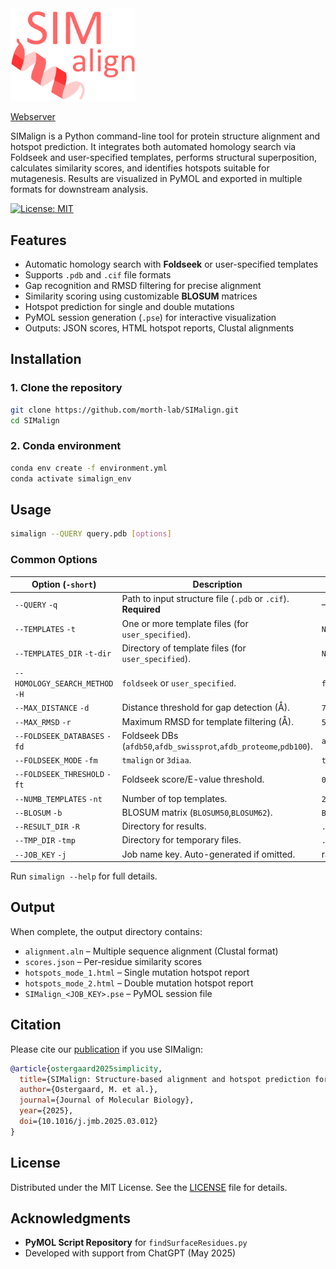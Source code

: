 <img src="logo.png" alt="Alt Text" width="200">

[Webserver](https://services.healthtech.dtu.dk/services/SIMAlign-1.0/)

SIMalign is a Python command-line tool for protein structure alignment and hotspot prediction. It integrates both automated homology search via Foldseek and user-specified templates, performs structural superposition, calculates similarity scores, and identifies hotspots suitable for mutagenesis. Results are visualized in PyMOL and exported in multiple formats for downstream analysis.

[![License: MIT](https://img.shields.io/badge/License-MIT-yellow.svg)](LICENSE)

## Features

* Automatic homology search with **Foldseek** or user-specified templates
* Supports `.pdb` and `.cif` file formats
* Gap recognition and RMSD filtering for precise alignment
* Similarity scoring using customizable **BLOSUM** matrices
* Hotspot prediction for single and double mutations
* PyMOL session generation (`.pse`) for interactive visualization
* Outputs: JSON scores, HTML hotspot reports, Clustal alignments

## Installation

### 1. Clone the repository

```bash
git clone https://github.com/morth-lab/SIMalign.git
cd SIMalign
```

### 2. Conda environment

```bash
conda env create -f environment.yml
conda activate simalign_env
```


## Usage

```bash
simalign --QUERY query.pdb [options]
```


### Common Options

| Option (`-short`)               | Description                                                        | Default       |
| ------------------------------- | ------------------------------------------------------------------ | ------------- |
| `--QUERY` `-q`                  | Path to input structure file (`.pdb` or `.cif`). **Required**      | —             |
| `--TEMPLATES` `-t`              | One or more template files (for `user_specified`).                 | `None`        |
| `--TEMPLATES_DIR` `-t-dir`      | Directory of template files (for `user_specified`).                | `None`        |
| `--HOMOLOGY_SEARCH_METHOD` `-H` | `foldseek` or `user_specified`.                                    | `foldseek`    |
| `--MAX_DISTANCE` `-d`           | Distance threshold for gap detection (Å).                          | `7`           |
| `--MAX_RMSD` `-r`               | Maximum RMSD for template filtering (Å).                           | `5`           |
| `--FOLDSEEK_DATABASES` `-fd`    | Foldseek DBs (`afdb50`,`afdb_swissprot`,`afdb_proteome`,`pdb100`). | `afdb50`      |
| `--FOLDSEEK_MODE` `-fm`         | `tmalign` or `3diaa`.                                              | `tmalign`     |
| `--FOLDSEEK_THRESHOLD` `-ft`    | Foldseek score/E-value threshold.                                  | `0.7`         |
| `--NUMB_TEMPLATES` `-nt`        | Number of top templates.                                           | `20`          |
| `--BLOSUM` `-b`                 | BLOSUM matrix (`BLOSUM50`,`BLOSUM62`).                             | `BLOSUM62`    |
| `--RESULT_DIR` `-R`             | Directory for results.                                             | `./<JOB_KEY>` |
| `--TMP_DIR` `-tmp`              | Directory for temporary files.                                     | `./tmp`       |
| `--JOB_KEY` `-j`                | Job name key. Auto-generated if omitted.                           | random        |

<!-- | `--SEQUENCE_IDENTITY` `-sident` | Min. identity for BLASTp (0–1).                                    | `0.6`         |
| `--SEQUENCE_COV` `-scov`        | Min. coverage for BLASTp (0–1).                                    | `0.6`         |
| `--E_VALUE` `-e`                | E-value threshold for BLASTp.                                      | `0.001`       |
| `--REDUNDANCY_THRESHOLD` `-rt`  | MSA redundancy threshold (0–1).                                    | `0.9`         | -->

Run `simalign --help` for full details.

## Output

When complete, the output directory contains:

* `alignment.aln` – Multiple sequence alignment (Clustal format)
* `scores.json` – Per-residue similarity scores
* `hotspots_mode_1.html` – Single mutation hotspot report
* `hotspots_mode_2.html` – Double mutation hotspot report
* `SIMalign_<JOB_KEY>.pse` – PyMOL session file

## Citation

Please cite our [publication](https://services.healthtech.dtu.dk/services/SIMAlign-1.0/) if you use SIMalign:

```bibtex
@article{ostergaard2025simplicity,
  title={SIMalign: Structure-based alignment and hotspot prediction for protein engineering},
  author={Ostergaard, M. et al.},
  journal={Journal of Molecular Biology},
  year={2025},
  doi={10.1016/j.jmb.2025.03.012}
}
```

## License

Distributed under the MIT License. See the [LICENSE](LICENSE) file for details.

## Acknowledgments

* **PyMOL Script Repository** for `findSurfaceResidues.py`
* Developed with support from ChatGPT (May 2025)
